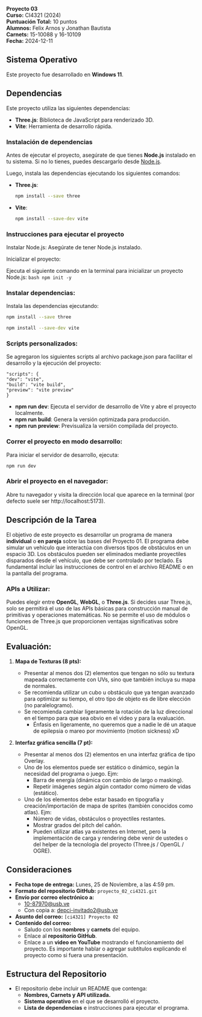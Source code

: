 **Proyecto 03**  
**Curso:** CI4321 (2024)  
**Puntuación Total:** 10 puntos  
**Alumnos:** Felix Arnos y Jonathan Bautista  
**Carnets:** 15-10088 y 16-10109  
**Fecha:** 2024-12-11

## Sistema Operativo

Este proyecto fue desarrollado en **Windows 11**.

## Dependencias

Este proyecto utiliza las siguientes dependencias:

- **Three.js**: Biblioteca de JavaScript para renderizado 3D.
- **Vite**: Herramienta de desarrollo rápida.

### Instalación de dependencias

Antes de ejecutar el proyecto, asegúrate de que tienes **Node.js** instalado en tu sistema. Si no lo tienes, puedes descargarlo desde [Node.js](https://nodejs.org/).

Luego, instala las dependencias ejecutando los siguientes comandos:

- **Three.js**:

  ```bash
  npm install --save three
  ```

- **Vite**:

  ```bash
  npm install --save-dev vite
  ```

### Instrucciones para ejecutar el proyecto

Instalar Node.js:
Asegúrate de tener Node.js instalado.

Inicializar el proyecto:

Ejecuta el siguiente comando en la terminal para inicializar un proyecto Node.js:
`bash
    npm init -y
    `

### Instalar dependencias:

Instala las dependencias ejecutando:

```bash
npm install --save three
```

```bash
npm install --save-dev vite
```

### Scripts personalizados:

Se agregaron los siguientes scripts al archivo package.json para facilitar el desarrollo y la ejecución del proyecto:

    "scripts": {
    "dev": "vite",
    "build": "vite build",
    "preview": "vite preview"
    }

- **npm run dev**: Ejecuta el servidor de desarrollo de Vite y abre el proyecto localmente.
- **npm run build**: Genera la versión optimizada para producción.
- **npm run preview**: Previsualiza la versión compilada del proyecto.

### Correr el proyecto en modo desarrollo:

Para iniciar el servidor de desarrollo, ejecuta:

```bash
npm run dev
```

### Abrir el proyecto en el navegador:

Abre tu navegador y visita la dirección local que aparece en la terminal (por defecto suele ser http://localhost:5173).

## Descripción de la Tarea

El objetivo de este proyecto es desarrollar un programa de manera **individual** o **en pareja** sobre las bases del Proyecto 01. El programa debe simular un vehículo que interactúa con diversos tipos de obstáculos en un espacio 3D. Los obstáculos pueden ser eliminados mediante proyectiles disparados desde el vehículo, que debe ser controlado por teclado. Es fundamental incluir las instrucciones de control en el archivo README o en la pantalla del programa.

### APIs a Utilizar:

Puedes elegir entre **OpenGL**, **WebGL**, o **Three.js**. Si decides usar Three.js, solo se permitirá el uso de las APIs básicas para construcción manual de primitivas y operaciones matemáticas. No se permite el uso de módulos o funciones de Three.js que proporcionen ventajas significativas sobre OpenGL.

## Evaluación:

1. **Mapa de Texturas (8 pts):**

   - Presentar al menos dos (2) elementos que tengan no sólo su textura mapeada correctamente con UVs, sino que también incluya su mapa de normales.
   - Se recomienda utilizar un cubo u obstáculo que ya tengan avanzado para optimizar su tiempo, el otro tipo de objeto es de libre elección (no paralelogramo).
   - Se recomienda cambiar ligeramente la rotación de la luz direccional en el tiempo para que sea obvio en el video y para la evaluación.
     - Énfasis en ligeramente, no queremos que a nadie le dé un ataque de epilepsia o mareo por movimiento (motion sickness) xD

2. **Interfaz gráfica sencilla (7 pt):**
   - Presentar al menos dos (2) elementos en una interfaz gráfica de tipo Overlay.
   - Uno de los elementos puede ser estático o dinámico, según la necesidad del programa o juego. Ejm:
     - Barra de energía (dinámica con cambio de largo o masking).
     - Repetir imágenes según algún contador como número de vidas (estático).
   - Uno de los elementos debe estar basado en tipografía y creación/importación de mapa de sprites (también conocidos como atlas). Ejm:
     - Número de vidas, obstáculos o proyectiles restantes.
     - Mostrar grados del pitch del cañón.
     - Pueden utilizar atlas ya existentes en Internet, pero la implementación de carga y rendering debe venir de ustedes o del helper de la tecnología del proyecto (Three.js / OpenGL / OGRE).

## Consideraciones

- **Fecha tope de entrega:** Lunes, 25 de Noviembre, a las 4:59 pm.
- **Formato del repositorio GitHub:** `proyecto_02_ci4321.git`
- **Envío por correo electrónico a:**
  - 10-87970@usb.ve
  - Con copia a: depci-invitado2@usb.ve
- **Asunto del correo:** `[ci4321] Proyecto 02`
- **Contenido del correo:**
  - Saludo con los **nombres** y **carnets** del equipo.
  - Enlace al **repositorio GitHub**.
  - Enlace a un **video en YouTube** mostrando el funcionamiento del proyecto. Es importante hablar o agregar subtítulos explicando el proyecto como si fuera una presentación.

## Estructura del Repositorio

- El repositorio debe incluir un README que contenga:
  - **Nombres, Carnets y API utilizada.**
  - **Sistema operativo** en el que se desarrolló el proyecto.
  - **Lista de dependencias** e instrucciones para ejecutar el programa.
